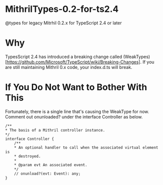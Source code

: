# MithrilTypes-0.2-for-ts2.4
@types for legacy Mitrhil 0.2.x for TypeScript 2.4 or later

# Why

TypesScript 2.4 has introduced a breaking change called (WeakTypes)[https://github.com/Microsoft/TypeScript/wiki/Breaking-Changes]. If you are still maintaining Mithril 0.x code, your index.d.ts will break.

# If You Do Not Want to Bother With This

Fortunately, there is a single line that's causing the WeakType for now. Comment out onunloaded? under the interface Controller as below.

	/**
	* The basis of a Mithril controller instance.
	*/
	interface Controller {
		/**
		* An optional handler to call when the associated virtual element is
		* destroyed.
		*
		* @param evt An associated event.
		*/
		// onunload?(evt: Event): any;
	}

